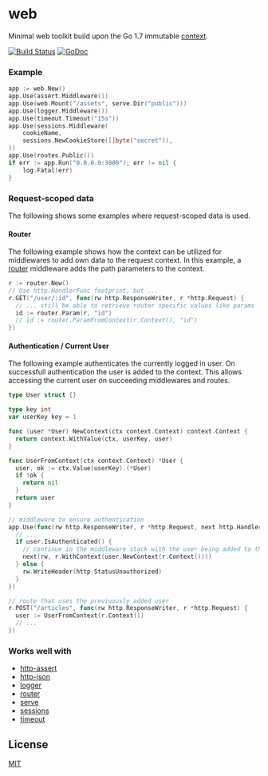 # web

Minimal web toolkit build upon the Go 1.7 immutable [context](https://golang.org/pkg/context).

[![Build Status][travis]](https://travis-ci.org/rkusa/web)
[![GoDoc][godoc]](https://godoc.org/github.com/rkusa/web)

### Example

```go
app := web.New()
app.Use(assert.Middleware())
app.Use(web.Mount("/assets", serve.Dir("public")))
app.Use(logger.Middleware())
app.Use(timeout.Timeout("15s"))
app.Use(sessions.Middleware(
    cookieName,
    sessions.NewCookieStore([]byte("secret")),
))
app.Use(routes.Public())
if err := app.Run("0.0.0.0:3000"); err != nil {
    log.Fatal(err)
}
```

### Request-scoped data

The following shows some examples where request-scoped data is used.

#### Router

The following example shows how the context can be utilized for middlewares to add own data
to the request context. In this example, a [router](https://github.com/rkusa/router) middleware
adds the path parameters to the context.

```go
r := router.New()
// Use http.HandlerFunc footprint, but ...
r.GET("/user/:id", func(rw http.ResponseWriter, r *http.Request) {
  // ... still be able to retrieve router specific values like params
  id := router.Param(r, "id")
  // id := router.ParamFromContext(r.Context(), "id")
})
```

#### Authentication / Current User

The following example authenticates the currently logged in user. On successfull authentication
the user is added to the context. This allows accessing the current user on succeeding
middlewares and routes.

```go
type User struct {}

type key int
var userKey key = 1

func (user *User) NewContext(ctx context.Context) context.Context {
  return context.WithValue(ctx, userKey, user)
}

func UserFromContext(ctx context.Context) *User {
  user, ok := ctx.Value(userKey).(*User)
  if !ok {
    return nil
  }
  return user
}

// middleware to ensure authentication
app.Use(func(rw http.ResponseWriter, r *http.Request, next http.HandlerFunc) {
  // ...
  if user.IsAuthenticated() {
    // continue in the middleware stack with the user being added to the context
    next(rw, r.WithContext(user.NewContext(r.Context())))
  } else {
    rw.WriteHeader(http.StatusUnauthorized)
  }
})

// route that uses the previuously added user
r.POST("/articles", func(rw http.ResponseWriter, r *http.Request) {
  user := UserFromContext(r.Context())
  // ...
})
```

### Works well with

- [http-assert](https://github.com/rkusa/http-assert)
- [http-json](https://github.com/rkusa/http-json)
- [logger](https://github.com/rkusa/logger)
- [router](https://github.com/rkusa/router)
- [serve](https://github.com/rkusa/serve)
- [sessions](https://github.com/rkusa/sessions)
- [timeout](https://github.com/rkusa/timeout)

## License

[MIT](LICENSE)

[travis]: https://api.travis-ci.org/rkusa/web.svg
[godoc]: http://img.shields.io/badge/godoc-reference-blue.svg
